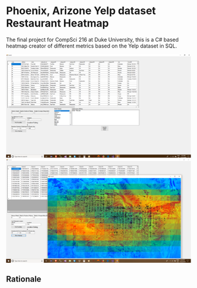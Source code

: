 # Phoenix, Arizone Yelp dataset Restaurant Heatmap
The final project for CompSci 216 at Duke University, this is a C# based heatmap creator of different metrics based on the Yelp dataset in SQL.

![Heatmap 1](heatmap1.png?raw=true "Intial GUI")
![Heatmap 2](heatmap2.png?raw=true "After data is processed")

## Rationale 
